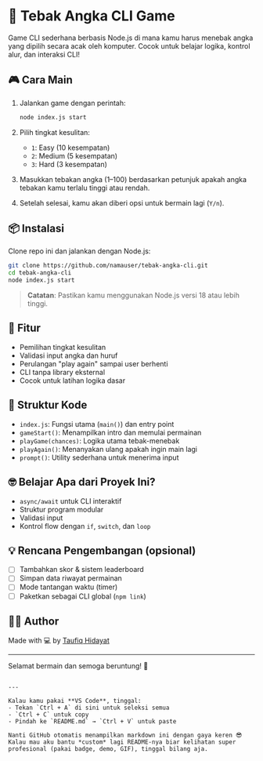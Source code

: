# 🔢 Tebak Angka CLI Game

Game CLI sederhana berbasis Node.js di mana kamu harus menebak angka yang dipilih secara acak oleh komputer. Cocok untuk belajar logika, kontrol alur, dan interaksi CLI!

## 🎮 Cara Main

1. Jalankan game dengan perintah:

   ```bash
   node index.js start
   ```

2. Pilih tingkat kesulitan:

   - `1`: Easy (10 kesempatan)
   - `2`: Medium (5 kesempatan)
   - `3`: Hard (3 kesempatan)

3. Masukkan tebakan angka (1–100) berdasarkan petunjuk apakah angka tebakan kamu terlalu tinggi atau rendah.

4. Setelah selesai, kamu akan diberi opsi untuk bermain lagi (`Y/n`).

## 📦 Instalasi

Clone repo ini dan jalankan dengan Node.js:

```bash
git clone https://github.com/namauser/tebak-angka-cli.git
cd tebak-angka-cli
node index.js start
```

> **Catatan**: Pastikan kamu menggunakan Node.js versi 18 atau lebih tinggi.

## 🧠 Fitur

- Pemilihan tingkat kesulitan
- Validasi input angka dan huruf
- Perulangan "play again" sampai user berhenti
- CLI tanpa library eksternal
- Cocok untuk latihan logika dasar

## 🔧 Struktur Kode

- `index.js`: Fungsi utama (`main()`) dan entry point
- `gameStart()`: Menampilkan intro dan memulai permainan
- `playGame(chances)`: Logika utama tebak-menebak
- `playAgain()`: Menanyakan ulang apakah ingin main lagi
- `prompt()`: Utility sederhana untuk menerima input

## 🤓 Belajar Apa dari Proyek Ini?

- `async/await` untuk CLI interaktif
- Struktur program modular
- Validasi input
- Kontrol flow dengan `if`, `switch`, dan `loop`

## 💡 Rencana Pengembangan (opsional)

- [ ] Tambahkan skor & sistem leaderboard
- [ ] Simpan data riwayat permainan
- [ ] Mode tantangan waktu (timer)
- [ ] Paketkan sebagai CLI global (`npm link`)

## 🧑‍💻 Author

Made with 💻 by [Taufiq Hidayat](https://github.com/namagithubmu)

---

Selamat bermain dan semoga beruntung! 🎯

```

---

Kalau kamu pakai **VS Code**, tinggal:
- Tekan `Ctrl + A` di sini untuk seleksi semua
- `Ctrl + C` untuk copy
- Pindah ke `README.md` → `Ctrl + V` untuk paste

Nanti GitHub otomatis menampilkan markdown ini dengan gaya keren 😎
Kalau mau aku bantu *custom* lagi README-nya biar kelihatan super profesional (pakai badge, demo, GIF), tinggal bilang aja.
```

